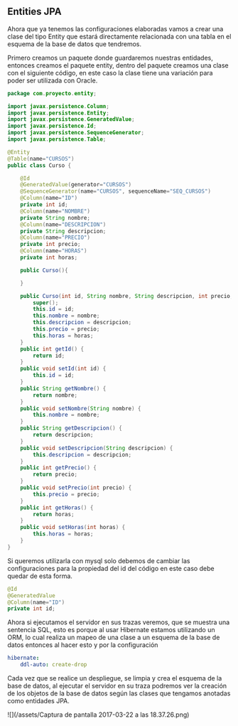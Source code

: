 ## Entities JPA

Ahora que ya tenemos las configuraciones elaboradas vamos a crear una clase del tipo Entity que estará directamente relacionada con una tabla en el esquema de la base de datos que tendremos.

Primero creamos un paquete donde guardaremos nuestras entidades, entonces creamos el paquete entity, dentro del paquete creamos una clase con el siguiente código, en este caso la clase tiene una variación para poder ser utilizada con Oracle.

```java
package com.proyecto.entity;

import javax.persistence.Column;
import javax.persistence.Entity;
import javax.persistence.GeneratedValue;
import javax.persistence.Id;
import javax.persistence.SequenceGenerator;
import javax.persistence.Table;

@Entity
@Table(name="CURSOS")
public class Curso {

    @Id
    @GeneratedValue(generator="CURSOS")
    @SequenceGenerator(name="CURSOS", sequenceName="SEQ_CURSOS")
    @Column(name="ID")
    private int id;
    @Column(name="NOMBRE")
    private String nombre;
    @Column(name="DESCRIPCION")
    private String descripcion;
    @Column(name="PRECIO")
    private int precio;
    @Column(name="HORAS")
    private int horas;

    public Curso(){

    }

    public Curso(int id, String nombre, String descripcion, int precio, int horas) {
        super();
        this.id = id;
        this.nombre = nombre;
        this.descripcion = descripcion;
        this.precio = precio;
        this.horas = horas;
    }
    public int getId() {
        return id;
    }
    public void setId(int id) {
        this.id = id;
    }
    public String getNombre() {
        return nombre;
    }
    public void setNombre(String nombre) {
        this.nombre = nombre;
    }
    public String getDescripcion() {
        return descripcion;
    }
    public void setDescripcion(String descripcion) {
        this.descripcion = descripcion;
    }
    public int getPrecio() {
        return precio;
    }
    public void setPrecio(int precio) {
        this.precio = precio;
    }
    public int getHoras() {
        return horas;
    }
    public void setHoras(int horas) {
        this.horas = horas;
    }    
}
```

Si queremos utilizarla con  mysql solo debemos de cambiar las configuraciones para la propiedad del id del código en este caso debe quedar de esta forma.

```java
@Id
@GeneratedValue
@Column(name="ID")
private int id;
```

Ahora si ejecutamos el servidor en sus trazas veremos, que se muestra una sentencia SQL, esto es porque al usar Hibernate estamos utilizando un ORM, lo cual realiza un mapeo de una clase a un esquema de la base de datos entonces al hacer esto y por la configuración

```yaml
hibernate:
    ddl-auto: create-drop
```

Cada vez que se realice un despliegue, se limpia y crea el esquema de la base de datos, al ejecutar el servidor en su traza podremos ver la creación de los objetos de la base de datos según las clases que tengamos anotadas como entidades JPA.

![](/assets/Captura de pantalla 2017-03-22 a las 18.37.26.png)

